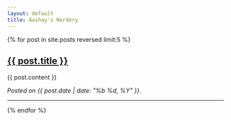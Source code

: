 ```yaml
---
layout: default
title: Aashay's Nerdery
---
```



{% for post in site.posts reversed limit:5 %}
<h2><a href="{{ post.url }}">{{ post.title }}</a></h2>
{{ post.content }}   

 
<em>Posted on {{ post.date | date: "%b %d, %Y"  }}.</em>  
<hr/>
{% endfor %}
